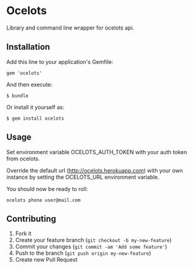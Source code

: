 # Ocelots

Library and command line wrapper for ocelots api.

## Installation

Add this line to your application's Gemfile:

    gem 'ocelots'

And then execute:

    $ bundle

Or install it yourself as:

    $ gem install ocelots

## Usage

Set environment variable OCELOTS_AUTH_TOKEN with your auth token from ocelots.

Override the default url (http://ocelots.herokuapp.com) with your own instance by setting the OCELOTS_URL environment variable.

You should now be ready to roll:

    ocelots phone user@mail.com

## Contributing

1. Fork it
2. Create your feature branch (`git checkout -b my-new-feature`)
3. Commit your changes (`git commit -am 'Add some feature'`)
4. Push to the branch (`git push origin my-new-feature`)
5. Create new Pull Request